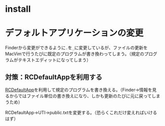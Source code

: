 # install

# デフォルトアプリケーションの変更

Finderから変更ができるように`.`を`_`に変更しているが、ファイルの更新をMacVimで行うたびに既定のプログラムが書き換わってしまう。（規定のプログラムがテキストエディットになってしまう）

## 対策：RCDefaultAppを利用する

[RCDefaultApp](http://www.rubicode.com/Software/Bundles.html#RCDefaultApp)を利用して規定のプログラムを書き換える。（Finder→情報を見るからではファイル単位の書き換えになり、しかも更新のたびに元に戻ってしまうため）

RCDefaultApp→UTI→public.txtを変更する。（恐らくこれだけ変えればいけるはず）

